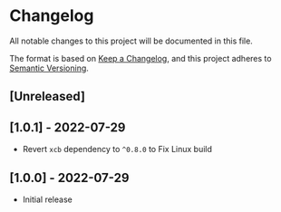 # Changelog

All notable changes to this project will be documented in this file.

The format is based on [Keep a Changelog](https://keepachangelog.com/en/1.0.0/),
and this project adheres to [Semantic Versioning](https://semver.org/spec/v2.0.0.html).

## [Unreleased]

## [1.0.1] - 2022-07-29

- Revert `xcb` dependency to `^0.8.0` to Fix Linux build

## [1.0.0] - 2022-07-29

- Initial release
